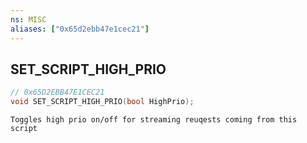 ```yaml
---
ns: MISC
aliases: ["0x65d2ebb47e1cec21"]
---
```

## SET_SCRIPT_HIGH_PRIO

```c
// 0x65D2EBB47E1CEC21
void SET_SCRIPT_HIGH_PRIO(bool HighPrio);
```

```
Toggles high prio on/off for streaming reuqests coming from this script
```
